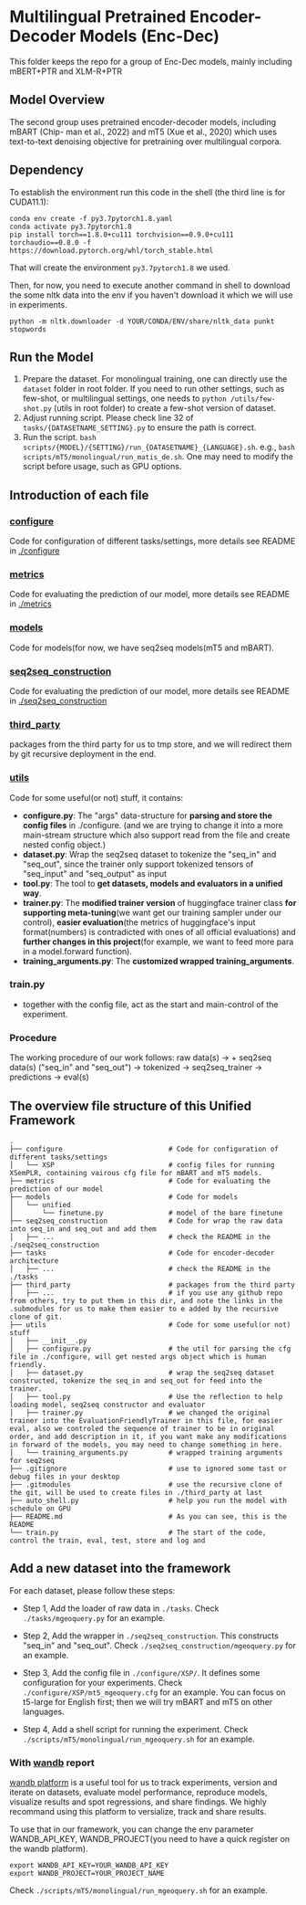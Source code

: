 # Multilingual Pretrained Encoder-Decoder Models (Enc-Dec)
This folder keeps the repo for a group of Enc-Dec models, mainly including mBERT+PTR and XLM-R+PTR
## Model Overview
The second group uses pretrained encoder-decoder models, including mBART (Chip-
man et al., 2022) and mT5 (Xue et al., 2020) which uses text-to-text denoising objective for pretraining over multilingual corpora.
## Dependency

To establish the environment run this code in the shell (the third line is for CUDA11.1):

``````
conda env create -f py3.7pytorch1.8.yaml
conda activate py3.7pytorch1.8
pip install torch==1.8.0+cu111 torchvision==0.9.0+cu111 torchaudio==0.8.0 -f https://download.pytorch.org/whl/torch_stable.html
``````

That will create the environment `py3.7pytorch1.8` we used. 

Then, for now, you need to execute another command in shell to download the some nltk data into the env
 if you haven't download it which we will use in experiments.

``````
python -m nltk.downloader -d YOUR/CONDA/ENV/share/nltk_data punkt stopwords
``````

## Run the Model
1. Prepare the dataset. For monolingual training, one can directly use the `dataset` folder in root folder. If you need to run other settings, such as few-shot, or multilingual settings, one needs to `python /utils/few-shot.py` (utils in root folder) to create a few-shot version of dataset.
2. Adjust running script. Please check line 32 of `tasks/{DATASETNAME_SETTING}.py` to ensure the path is correct.
3. Run the script. `bash scripts/{MODEL}/{SETTING}/run_{DATASETNAME}_{LANGUAGE}.sh`. e.g., `bash scripts/mT5/monolingual/run_matis_de.sh`. One may need to modify the script before usage, such as GPU options.
## Introduction of each file

### [configure](https://github.com/Timothyxxx/UniPSP/tree/master/configure)
Code for configuration of different tasks/settings,
more details see README in [./configure](https://github.com/Timothyxxx/UniPSP/tree/master/configure)
 
### [metrics](https://github.com/Timothyxxx/UniPSP/tree/master/metrics)
Code for evaluating the prediction of our model,
more details see README in [./metrics](https://github.com/Timothyxxx/UniPSP/tree/master/metrics)

### [models](https://github.com/Timothyxxx/UniPSP/tree/master/models)
Code for models(for now, we have seq2seq models(mT5 and mBART).

### [seq2seq_construction](https://github.com/Timothyxxx/UniPSP/tree/master/seq2seq_construction)
Code for evaluating the prediction of our model,
more details see README in [./seq2seq_construction](https://github.com/Timothyxxx/UniPSP/tree/master/seq2seq_construction)

### [third_party](https://github.com/Timothyxxx/UniPSP/tree/master/third_party)
packages from the third party for us to tmp store, and we will redirect them by git recursive deployment in the end. 

### [utils](https://github.com/Timothyxxx/UniPSP/tree/master/utils)
Code for some useful(or not) stuff, it contains:
- **configure.py**: The "args" data-structure for **parsing and store the config files** in ./configure. (and we are trying to change it 
into a more main-stream structure which also support read from the file and create nested config object.)
- **dataset.py**: Wrap the seq2seq dataset to tokenize the "seq_in" and "seq_out", since the trainer only support tokenized tensors of "seq_input" and "seq_output" as input
- **tool.py**: The tool to **get datasets, models and evaluators in a unified way**. 
- **trainer.py**: The **modified trainer version** of huggingface trainer class **for supporting meta-tuning**(we want get our training sampler under our control), 
**easier evaluation**(the metrics of huggingface's input format(numbers) is contradicted with ones of all official evaluations)
 and **further changes in this project**(for example, we want to feed more para in a model.forward function).
- **training_arguments.py**: The **customized wrapped training_arguments**.

### train.py
- together with the config file, act as the start and main-control of the experiment.

### Procedure
The working procedure of our work follows:
raw data(s) -> + seq2seq data(s) ("seq_in" and "seq_out") -> tokenized -> seq2seq_trainer -> predictions -> eval(s)

## The overview file structure of this Unified Framework
```
.
├── configure                          # Code for configuration of different tasks/settings
│   └── XSP                            # config files for running XSemPLR, containing vairous cfg file for mBART and mT5 models.
├── metrics                            # Code for evaluating the prediction of our model
├── models                             # Code for models
│   └── unified
│       └── finetune.py                # model of the bare finetune
├── seq2seq_construction               # Code for wrap the raw data into seq_in and seq_out and add them
│   ├── ...                            # check the README in the ./seq2seq_construction
├── tasks                              # Code for encoder-decoder architecture
│   ├── ...                            # check the README in the ./tasks
├── third_party                        # packages from the third party
│   ├── ...                            # if you use any github repo from others, try to put them in this dir, and note the links in the .submodules for us to make them easier to e added by the recursive clone of git.
├── utils                              # Code for some useful(or not) stuff
│   ├── __init__.py             
│   ├── configure.py                   # the util for parsing the cfg file in ./configure, will get nested args object which is human friendly.
│   ├── dataset.py                     # wrap the seq2seq dataset constructed, tokenize the seq_in and seq_out for feed into the trainer.
│   ├── tool.py                        # Use the reflection to help loading model, seq2seq constructor and evaluator
│   ├── trainer.py                     # we changed the original trainer into the EvaluationFriendlyTrainer in this file, for easier eval, also we controled the sequence of trainer to be in original order, and add description in it, if you want make any modifications in forward of the models, you may need to change something in here.
│   └── training_arguments.py          # wrapped training arguments for seq2seq
├── .gitignore                         # use to ignored some tast or debug files in your desktop
├── .gitmodules                        # use the recursive clone of the git, will be used to create files in ./third_party at last
├── auto_shell.py                      # help you run the model with schedule on GPU
├── README.md                          # As you can see, this is the README 
└── train.py                           # The start of the code, control the train, eval, test, store and log and 
```


## Add a new dataset into the framework

For each dataset, please follow these steps:

- Step 1, Add the loader of raw data in `./tasks`. Check `./tasks/mgeoquery.py` for an example.

- Step 2, Add the wrapper in `./seq2seq_construction`. This constructs "seq_in" and "seq_out". Check `./seq2seq_construction/mgeoquery.py` for an example.

- Step 3, Add the config file in `./configure/XSP/`. It defines some configuration for your experiments. Check `./configure/XSP/mt5_mgeoquery.cfg` for an example. You can focus on t5-large for English first; then we will try mBART and mT5 on other languages.

- Step 4, Add a shell script for running the experiment. Check `./scripts/mT5/monolingual/run_mgeoquery.sh` for an example.

### With [wandb](https://wandb.ai/) report
[wandb platform](https://docs.wandb.ai/) is a useful tool for us to track experiments, version and iterate on datasets, evaluate model performance, reproduce models, visualize results and spot regressions, and share findings. We highly recommand using this platform to versialize, track and share results. 

To use that in our framework, you can change the env parameter WANDB_API_KEY, WANDB_PROJECT(you need to have a quick register on the wandb platform).
``````shell
export WANDB_API_KEY=YOUR_WANDB_API_KEY
export WANDB_PROJECT=YOUR_PROJECT_NAME
``````
Check `./scripts/mT5/monolingual/run_mgeoquery.sh` for an example.
